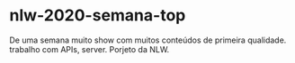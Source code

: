 # nlw-2020-semana-top
De uma semana muito show com muitos conteúdos de primeira qualidade.
trabalho com APIs, server. Porjeto da NLW.
